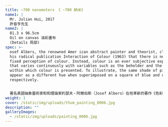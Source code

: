 ```yaml
---
title: ~700 nanometers 《 ~700 納米》
name1: |
  Mr. Julian Hui, 2017
  許晉亨先生
name2: |
  81.3 x 96.5cm
  Oil on canvas 油彩畫布
  (Details 局部)
spec: >-
  osef Albers, the renowned Amer ican abstract painter and theorist, claims in
  his radical publication Interaction of Colour (1963) that there is never a
  fixed perception of colour. Instead, colour is an ever subjective experience
  that varies continuously with variables such as the beholder and the context
  within which colour is presented. To illustrate, the same shade of pink would
  appear as a different hue when superimposed on a square of blue and orange
  respectively.


  著名美國抽象藝術家和和理論家約瑟夫・阿爾伯斯（Josef Albers）在他革新的著作《色彩互動學》（1963 年）中，主張了色彩感知的非固定和多面性。根據他的色彩理論，顏色的辨識是一種視覺的主觀性體驗，它會隨著個別觀者、呈現的狀態、周遭的顏色所互相影響等因素而不斷變化。舉個例子，分別疊置在藍色和橙色的正方形上，即便是相同的粉紅色，也會呈現出不一樣的色調。
weight: 1
cover: /static/img/uploads/thum_painting_0006.jpg
description: ""
galleryImages:
  - /static/img/uploads/painting_0006.jpg
---
```

